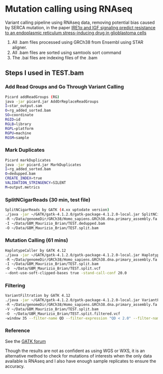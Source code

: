# Mutation calling using RNAseq

Variant calling pipeline using RNAseq data, removing potential bias caused by SERCA mutation, in the paper [IRE1α and IGF signaling predict resistance to an endoplasmic reticulum stress-inducing drug in glioblastoma cells](https://www.nature.com/articles/s41598-020-65320-6)

1. All .bam files processed using GRCh38 from Ensembl using STAR aligner.
2. All .bam files are sorted using samtools sort command
3. The .bai files are indexing files of the .bam
    
## Steps I used in TEST.bam

### Add Read Groups and Go Through Variant Calling
```bash
Picard addReadGroups (RG)
java -jar picard.jar AddOrReplaceReadGroups 
I=star_output.sam 
O=rg_added_sorted.bam 
SO=coordinate 
RGID=id 
RGLB=library 
RGPL=platform 
RGPU=machine 
RGSM=sample
```
### Mark Duplicates
```bash
Picard markDuplicates
java -jar picard.jar MarkDuplicates 
I=rg_added_sorted.bam 
O=dedupped.bam  
CREATE_INDEX=true 
VALIDATION_STRINGENCY=SILENT 
M=output.metrics
```

### SplitNCigarReads (30 min, test file)
```bash
SplitNCigarReads by GATK (4.xx uptodate version)
./java -jar ~/GATK/gatk-4.1.2.0/gatk-package-4.1.2.0-local.jar SplitNCigarReads 
-R ~/Data/genomeDir/GRCh38/Homo_sapiens.GRCh38.dna.primary_assembly.fa 
-I ~/Data/GBM_Maurizio_Brian/TEST.dedupped.bam 
-O ~/Data/GBM_Maurizio_Brian/TEST.split.bam
```

### Mutation Calling (61 mins)
```bash
HaplotypeCaller by GATK 4.12
./java -jar ~/GATK/gatk-4.1.2.0/gatk-package-4.1.2.0-local.jar HaplotypeCaller 
-R ~/Data/genomeDir/GRCh38/Homo_sapiens.GRCh38.dna.primary_assembly.fa 
-I ~/Data/GBM_Maurizio_Brian/TEST.split.bam 
-O  ~/Data/GBM_Maurizio_Brian/TEST.split.vcf 
--dont-use-soft-clipped-bases true -stand-call-conf 20.0
```
### Filtering
```bash
VariantFiltration by GATK 4.12
./java -jar ~/GATK/gatk-4.1.2.0/gatk-package-4.1.2.0-local.jar VariantFiltration 
-R ~/Data/genomeDir/GRCh38/Homo_sapiens.GRCh38.dna.primary_assembly.fa 
-V ~/Data/GBM_Maurizio_Brian/TEST.split.bam 
-O  ~/Data/GBM_Maurizio_Brian/TEST.split.filtered.vcf
-window 35 --filter-name QD --filter-expression "QD < 2.0" --filter-name FS --filter-expression "FS > 30.0"
```

### Reference

See the [GATK forum](https://gatkforums.broadinstitute.org/gatk/discussion/3891/calling-variants-in-rnaseq)

Though the results are not as confident as using WGS or WXS, it is an alternative method to check for mutations of interests when the only data available is RNAseq and I also have enough sample replicates to ensure the accuracy.
